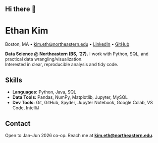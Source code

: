 ## Hi there 👋

# Ethan Kim

Boston, MA • kim.eth@northeastern.edu • [LinkedIn]([https://www.linkedin.com/in/...](https://www.linkedin.com/in/ethan-kim-662226290/)) • [GitHub](https://github.com/EthanK360)

**Data Science @ Northeastern (BS, ’27).** I work with Python, SQL, and practical data wrangling/visualization.  
Interested in clear, reproducible analysis and tidy code.

## Skills
- **Languages:** Python, Java, SQL
- **Data Tools:** Pandas, NumPy, Matplotlib, Jupyter, MySQL
- **Dev Tools:** Git, GitHub, Spyder, Jupyter Notebook, Google Colab, VS Code, IntelliJ


## Contact
Open to Jan–Jun 2026 co-op. Reach me at **kim.eth@northeastern.edu**.

